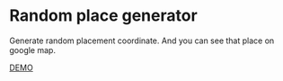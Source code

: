 # Random place generator

Generate random placement coordinate.
And you can see that place on google map.

[DEMO](https://asy123.github.io/random_place_generator/)
